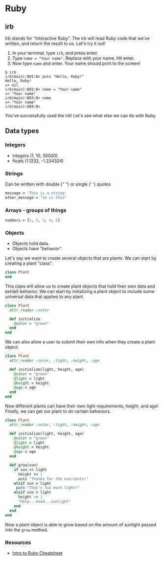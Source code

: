 # Ruby

## irb

Irb stands for "Interactive Ruby".
The irb will read Ruby code that we've written, and return the result to us.
Let's try it out!

1. In your terminal, type `irb`, and press enter.
1. Type `name = "Your name"`. Replace with your name. Hit enter.
1. Now type `name` and enter. Your name should print to the screen!

```irb
$ irb
irb(main):001:0> puts "Hello, Ruby!"
Hello, Ruby!
=> nil
irb(main):002:0> name = "Your name"
=> "Your name"
irb(main):003:0> name
=> "Your name"
irb(main):004:0>
```

You've successfully used the irb! Let's see what else we can do with Ruby.

## Data types

### Integers

* integers (1, 10, 30000)
* floats (1.1232, -1.234324)

### Strings

Can be written with double (" ") or single (' ') quotes

```ruby
message = 'This is a string'
other_message = "So is this"
```

### Arrays - groups of things

```ruby
numbers = [1, 2, 3, 4, 5]
```

### Objects

* Objects hold data.
* Objects have "behavior".

Let's say we want to create several objects that are plants. We can start by creating a plant "class".

```ruby
class Plant
end
```

This class will allow us to create plant objects that hold their own data and exhibit behavior.
We can start by initializing a plant object to include some universal data that applies to any plant.

```ruby
class Plant
  attr_reader :color

  def initialize
    @color = "green"
  end
end
```

We can also allow a user to submit their own info when they create a plant object.

```ruby
class Plant
  attr_reader :color, :light, :height, :age

  def initialize(light, height, age)
    @color = "green"
    @light = light
    @height = height
    @age = age
  end
end
```

Now different plants can have their own light requirements, height, and age!
Finally, we can get our plant to do certain behaviors.

```ruby
class Plant
  attr_reader :color, :light, :height, :age

  def initialize(light, height, age)
    @color = "green"
    @light = light
    @height = height
    @age = age
  end

  def grow(sun)
    if sun == light
      height += 1
      puts "Thanks for the nutrients!"
    elsif sun > light
     puts "That's too much light!"
    elsif sun < light
      height -= 1
      "Help...need...sunlight"
    end
  end
end
```

Now a plant object is able to grow based on the amount of sunlight passed into the `grow` method.

### Resources

* [Intro to Ruby Cheatsheet](https://www.codecademy.com/learn/learn-ruby/modules/learn-ruby-introduction-to-ruby-u/cheatsheet)
